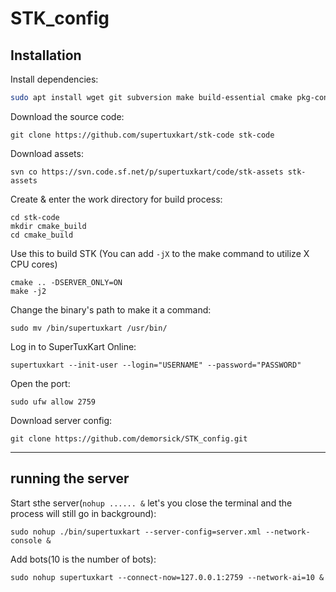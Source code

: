 # STK_config
## Installation
Install dependencies:
```bash
sudo apt install wget git subversion make build-essential cmake pkg-config zlib1g-dev libcurl4-openssl-dev libssl-dev
```

Download the source code:
```
git clone https://github.com/supertuxkart/stk-code stk-code
```

Download assets:
```
svn co https://svn.code.sf.net/p/supertuxkart/code/stk-assets stk-assets
```

Create & enter the work directory for build process:
```
cd stk-code
mkdir cmake_build
cd cmake_build
```

Use this to build STK (You can add `-jX` to the make command to utilize X CPU cores)
```
cmake .. -DSERVER_ONLY=ON
make -j2
```

Change the binary's path to make it a command:
```
sudo mv /bin/supertuxkart /usr/bin/
```

Log in to SuperTuxKart Online:
```
supertuxkart --init-user --login="USERNAME" --password="PASSWORD"
```
Open the port:
```
sudo ufw allow 2759
```

Download server config:
```
git clone https://github.com/demorsick/STK_config.git
```

-------------------

## running the server
Start sthe server(`nohup ...... &` let's you close the terminal and the process will still go in background):
```
sudo nohup ./bin/supertuxkart --server-config=server.xml --network-console &
```
Add bots(10 is the number of bots):
```
sudo nohup supertuxkart --connect-now=127.0.0.1:2759 --network-ai=10 &
```
